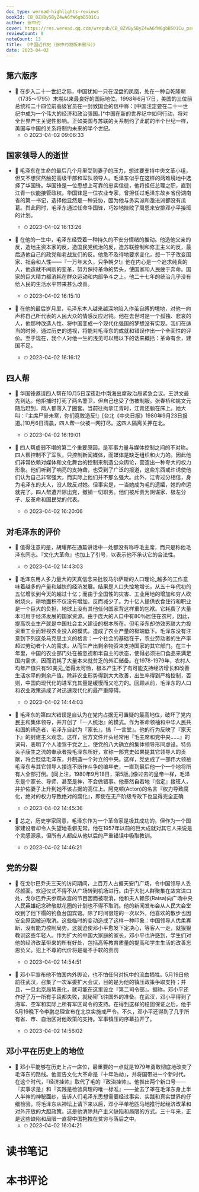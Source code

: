 ```yaml
---
doc_type: weread-highlights-reviews
bookId: CB_8ZVBy5ByZ4wA6fW6gbB501Cu
author: 徐中约
cover: https://res.weread.qq.com/wrepub/CB_8ZVBy5ByZ4wA6fW6gbB501Cu_parsecover
reviewCount: 0
noteCount: 13
title: 《中国近代史（徐中约港版未删节）》
date: 2023-04-02
---
```



## 第六版序


- 📌 在步入二十一世纪之际，中国犹如一只在涅盘的凤凰，处在一种自乾隆朝（1735～1795）末期以来最良好的国际地位。1998年6月17日，美国的三位前总统和二十四位前高级官员在一封致国会的信中称：[中国注定要在二十一世纪中成为一个伟大的经济和政治强国。]*中国在新的世界纪中如何行动，将对全世界产生关键性影响。正如美国与苏联的关系制约了此前的半个世纪一样，美国与中国的关系将制约未来的半个世纪。 
    - ⏱ 2023-04-02 09:06:33 
## 国家领导人的逝世


- 📌 毛泽东在生命的最后几个月里受到妻子的压力，想过要支持中央文革小组，但又不想贸然触犯高级干部和军队领导人。毛泽东似乎在这样的两难境地中选择了华国锋。华国锋是一位思想上可靠的忠实信徒，他将担任总理之职，直到江青一伙能接管政权。华国锋是一位农业专家，曾担任过毛泽东故乡省份湖南省的第一书记，选择他显然是一种妥协，因为他与务实派和激进派都没有瓜葛。舆此同时，毛泽东通过任命华国锋，巧妙地挫败了周恩来安排邓小平接班的计划。 
    - ⏱ 2023-04-02 16:13:26 

- 📌 在他的一生中，毛泽东经受着一种持久的不安分情绪的推动。他造他父亲的反，造地主资本家的反，造国民党统治的反，造苏联控制和修正主义的反，最后造他自己的政党和老战友们的反。他急不及待地要求变化，想一下子改变国家、社会和人性——『一万年太久，只争朝夕!』他在内心是一个追求纯真的人，他造就不间断的变革，努力保持革命的势头，使国家和人民疲于奔命。国家的巨大精力都消耗在群众运动和内部争斗之上。他二十七年的统治几乎没有给人民的生活水平带来甚么改善。 
    - ⏱ 2023-04-02 16:15:10 

- 📌 在他的最后岁月里，毛泽东本人越来越深地陷入作茧自缚的境地，对他一向声称自己所代表的人民大众的情感反应迟钝。他在去世时是一个孤独、悲哀的人，他那种改造人性、将中国变成一个现代化强国的梦想没有实现。我们在适当的时候，通过历史的透视，将能对毛泽东的成就和错误作出一个全面性的评价。至于现在，我个人对他一生的浅见可以用以下的话来概括：革命有余，建国不足。 
    - ⏱ 2023-04-02 16:16:12 
## 四人帮


- 📌 华国锋邀请四人帮在10月5日深夜赴中南海出席政治局紧急会议。王洪文最先到达。他拒捕时打死了两名警卫，但自己也受了伤被制服。张春桥和姚文元随后赶到，两人都落入了圈套。当前往拘拿江青时，江青还躺在床上。她大叫：『主席尸骨未寒，你们竟敢造反!』[台北《中央日报》1980年9月23日报道。]10月6日清晨，四人帮一伙被一网打尽。这四人隔离关押在北。 
    - ⏱ 2023-04-02 16:19:01 

- 📌 四人帮虚弱不堪的第二个重要原因，是军事力量与媒体控制之间的不对称。四人帮控制不了军队，只控制新闻媒体，而媒体是缺乏组织和火力的。因此他们非常依赖对媒体和文化舞台的控制来制造公众舆论，营造出一种夸大的权力形象。他们听到了响亮的支持聋，也受到了广泛的报道，这些东西或许诱使他们认为自己非常强大，而实际上他们并不那么强大。此外，江青过分相信，身为毛泽东的夫人，没人敢反对她。但事实是，一当她成为毛的遗孀，她的命运就完了。四人帮遭开除出党，撤销一切职务。他们被斥责为阴谋家、极左分子、反革命和国民党的代表。 
    - ⏱ 2023-04-02 16:20:06 
## 对毛泽东的评价


- 📌 值得注意的是，胡耀邦在通篇讲话中一处都没有称呼毛主席，而只是称他毛泽东同志。『文化大革命』也加上了引号，以表示他不承认它的合法性。 
    - ⏱ 2023-04-02 14:43:03 

- 📌 毛泽东用人多力量大的天真信念来批驳马尔萨斯的人口理论_越多的工作意味着越多的产量和越快的经济发展。结果是人口失控地增长，从五十年代初的五亿增长到今天的超过十亿；而由于全国性的灾害、工业用地的增加和穷人砍树烧火，耕地面积不仅没有增加，反而减少了。为十亿人提供衣食住行和职业是一个巨大的负担，地球上没有其他任何国家背这样重的包袱。它耗费了大量本可用于经济发展的国家资源。由于庞大的人口中有80％居住在农村，因此，提高农业生产就是中国社会主义建设的根本所在。但毛泽东却仿效苏联大力投资重工业而轻视农业投入的模式，造成了农业产量的极端低下。毛泽东没有注意到下列这条马克思主义的格言：一个社会的基础在于，农业劳动者的生产率超过劳动者个人的需求，从而生产出剩余物资来支持国家的其它部门。在三十年里，中国的农业部门处在被忽视和半自主的状态，使得必须进口食品来满足国内需求，因而消耗了大量本来就贫乏的外汇储备。在1978-1979年，农村人均年产值只有50美元_低得太可怜，根本产生不了有可能支持经济增长和改善生活水平的剩余产值。除非农业形势得到大大改善，出生率得到严格控制，否则，中国向现代化的进军充其量是缓慢而又吃力的。回顾从前，毛泽东的人口和农业政策造成了对迅速现代化的最严重障碍。 
    - ⏱ 2023-04-02 14:44:03 

- 📌 毛泽东的第四大错误是自认为在党内占据无可置疑的最高地位，破坏了党内民主和集体领导，并开创了『一人统治』的模式。作为革命领袖和中华人民共和国的缔造者，毛泽东自封为『家长』，搞『一言堂』。他的行为反映了『家天下』的封建主义观念。这样，官方文件开头经常用『毛主席和党中央……』的词句，表明了个人凌驾于党之上，使党的八大确立的集体领导形同虚设。特务头子康生之流的奉承者投毛泽东所好，宣称一部党史如果提其它领导人的贡献，将会贬低毛泽东，并制造一个对立的中央。这样，党史成了一部伟大领袖毛泽东与其它领导人接连不断作斗争的编年史，一直到最后他一个一个地将所有人全部打倒。[同上注，1980年9月18日，第5版。]像过去的皇帝一样，毛泽东是个家长、导师、甚至是神，不会做错事。他泰然自若地『指定』接班人，并护佑妻子上升到她不该占据的高位上。阿克顿(Acton)的名言『权力导致腐化，绝对的权力导致绝对的腐化』，即使在无产阶级专政下也显得完全正确 
    - ⏱ 2023-04-02 14:45:36 

- 📌 总之，历史学家同意，毛泽东作为一个革命家是极其成功的，但作为一个国家建设者却令人失望地乖僻无常。他在1957年以前的巨大成就对其它人来说是个灵感源泉，但所有人都应从他以后的严重错误中吸取教训。 
    - ⏱ 2023-04-02 14:46:21 
## 党的分裂


- 📌 在戈尔巴乔夫三天的访问期间，上百万人占据天安门广场，令中国领导人丢尽颜面。欢迎仪式不得不从广场转到机场进行。由于大批人群聚集在故宫进口处，戈尔巴乔夫参观故宫的节目因而被取消，他和夫人赖莎(Raisa)向广场中央人民英雄纪念碑敬献花圈的计划也不得不取消。他的新闻发布会从人民大会堂改到了他下榻的钓鱼台国宾馆。除了时间很短的一次以外，他喜欢的散步也因安全原因被迫取消。这些临时的变动造成了这样一种印象：中国领导人优柔寡断，没有能力控制局势。这就迫使邓小平愈发下定决心，等客人一走，就狠狠教训这些年轻人。作为扩大的中国大家庭的家长，邓小平也许感到，学生们对他的经济改革带来的所有好处，包括高等教育质量的提高和学生生活的改善忘恩负义。犯上不尊的代价将是毫不手软的责罚 
    - ⏱ 2023-04-02 14:54:51 

- 📌 邓小平宣布他不怕国内外舆论，也不怕任何对抗中的流血牺牲。5月19日他前往武汉，召集了一次军委扩大会议，目的是为他的镇压政策争取支持；并且，一旦北京局势恶化，就可能在这里设立『第二司令部』。据称，邓小平还作好了万一所有手段都失败，就秘密飞往国外的准备。在武汉，邓小平得到了海军、空军和实际上所有军区司令的支持。在得到这样的稳固保证之后，他于5月19晚下令李鹏总理宣布在北京实施戒严令。不久，邓小平还得到了几乎所有省、市、自治区对他政策的支持。军事镇压的序幕拉开了。 
    - ⏱ 2023-04-02 14:56:02 
## 邓小平在历史上的地位


- 📌 邓小平能够在历史上占一席位，最重要的一点就是1979年勇敢彻底地改变了毛泽东的路线。他宣告文化大革命是『十年浩劫』，并将国带进一个新时代。在这个时代，『经济挂帅』取代了毛的『政治挂帅』。他推出两个新口号——『实事求是』和『实践是检验真理的唯一标准』——扯去了罩在毛泽东身上半人半神的神秘面纱，告诉人们毛泽东思想需要经过事实、实践和真实世界的仔细检验。将毛泽东从神坛上请下来以后，邓小平单枪匹马地推行起经济改革和对外开放的大胆政策。这是他消除共产主义缺陷和局限的方式。三十年来，正是这些缺陷和局限一直将中国拖拽在贫穷与落后之中。 
    - ⏱ 2023-04-02 16:04:21 

# 读书笔记


# 本书评论
